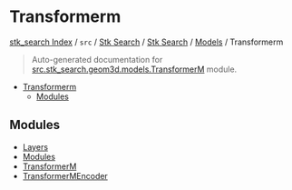 # Transformerm

[stk_search Index](../../../../../README.md#stk_search-index) / `src` / [Stk Search](../../../index.md#stk-search) / [Stk Search](../../../index.md#stk-search) / [Models](../index.md#models) / Transformerm

> Auto-generated documentation for [src.stk_search.geom3d.models.TransformerM](https://github.com/mohammedazzouzi15/STK_search/blob/main/src/stk_search/geom3d/models/TransformerM/__init__.py) module.

- [Transformerm](#transformerm)
  - [Modules](#modules)

## Modules

- [Layers](layers/index.md)
- [Modules](modules/index.md)
- [TransformerM](./transformer_m.md)
- [TransformerMEncoder](./transformer_m_encoder.md)